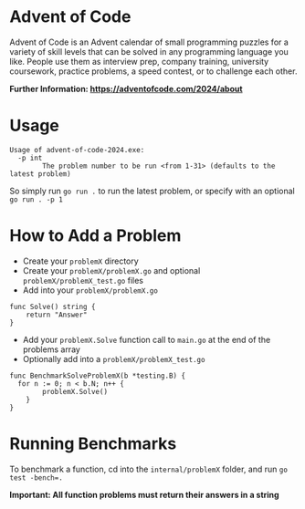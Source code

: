 # Advent of Code

Advent of Code is an Advent calendar of small programming puzzles for a variety of skill levels that can be solved in any programming language you like. People use them as interview prep, company training, university coursework, practice problems, a speed contest, or to challenge each other.

**Further Information: https://adventofcode.com/2024/about**

# Usage

```
Usage of advent-of-code-2024.exe:
  -p int
        The problem number to be run <from 1-31> (defaults to the latest problem)
```

So simply run `go run .` to run the latest problem, or specify with an optional `go run . -p 1`

# How to Add a Problem

- Create your `problemX` directory
- Create your `problemX/problemX.go` and optional `problemX/problemX_test.go` files
- Add into your `problemX/problemX.go`

```
func Solve() string {
    return "Answer"
}
```

- Add your `problemX.Solve` function call to `main.go` at the end of the problems array
- Optionally add into a `problemX/problemX_test.go`

```
func BenchmarkSolveProblemX(b *testing.B) {
  for n := 0; n < b.N; n++ {
		problemX.Solve()
	}
}
```

# Running Benchmarks

To benchmark a function, cd into the `internal/problemX` folder, and run `go test -bench=.`

**Important: All function problems must return their answers in a string**
